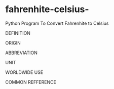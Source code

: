 # fahrenhite-celsius-
Python Program To Convert Fahrenhite to Celsius

DEFINITION

ORIGIN

ABBREVIATION

UNIT

WORLDWIDE USE

COMMON REFFERENCE
